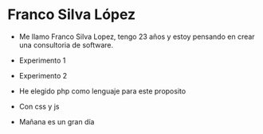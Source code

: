 # Franco Silva López

- Me llamo Franco Silva Lopez, tengo 23 años y estoy pensando en crear una consultoria de software.

- Experimento 1

- Experimento 2

- He elegido php como lenguaje para este proposito
- Con css y js

- Mañana es un gran día
